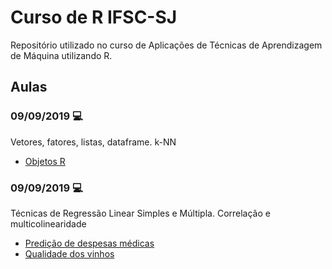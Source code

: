 # Curso de R IFSC-SJ #

Repositório utilizado no curso de Aplicações de Técnicas de Aprendizagem de Máquina utilizando R.

## Aulas 

### 09/09/2019 :computer:

Vetores, fatores, listas, dataframe.
k-NN

- [Objetos R](https://github.com/sarom-torres/CursoR/tree/master/09set)

### 09/09/2019 :computer:

Técnicas de Regressão Linear Simples e Múltipla. Correlação e multicolinearidade
- [Predição de despesas médicas](https://github.com/sarom-torres/CursoR/tree/master/10set/despesas_medicas)
- [Qualidade dos vinhos](https://github.com/sarom-torres/CursoR/tree/master/10set/wine)
